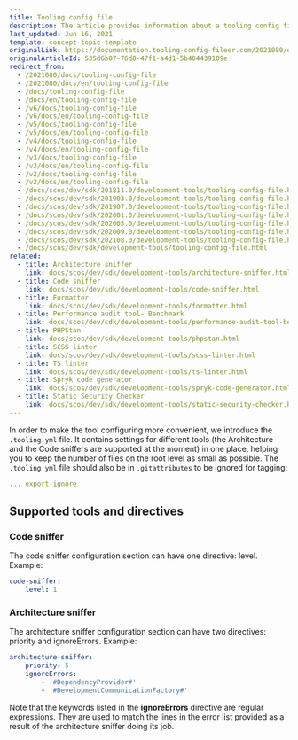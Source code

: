 ```yaml
---
title: Tooling config file
description: The article provides information about a tooling config file that contains settings for supported tools and directives.
last_updated: Jun 16, 2021
template: concept-topic-template
originalLink: https://documentation.tooling-config-fileer.com/2021080/docs/tooling-config-file
originalArticleId: 535d6b07-76d8-47f1-a4d1-5b404439109e
redirect_from:
  - /2021080/docs/tooling-config-file
  - /2021080/docs/en/tooling-config-file
  - /docs/tooling-config-file
  - /docs/en/tooling-config-file
  - /v6/docs/tooling-config-file
  - /v6/docs/en/tooling-config-file
  - /v5/docs/tooling-config-file
  - /v5/docs/en/tooling-config-file
  - /v4/docs/tooling-config-file
  - /v4/docs/en/tooling-config-file
  - /v3/docs/tooling-config-file
  - /v3/docs/en/tooling-config-file
  - /v2/docs/tooling-config-file
  - /v2/docs/en/tooling-config-file
  - /docs/scos/dev/sdk/201811.0/development-tools/tooling-config-file.html
  - /docs/scos/dev/sdk/201903.0/development-tools/tooling-config-file.html
  - /docs/scos/dev/sdk/201907.0/development-tools/tooling-config-file.html
  - /docs/scos/dev/sdk/202001.0/development-tools/tooling-config-file.html
  - /docs/scos/dev/sdk/202005.0/development-tools/tooling-config-file.html
  - /docs/scos/dev/sdk/202009.0/development-tools/tooling-config-file.html
  - /docs/scos/dev/sdk/202108.0/development-tools/tooling-config-file.html
  - /docs/scos/dev/sdk/development-tools/tooling-config-file.html
related:
  - title: Architecture sniffer
    link: docs/scos/dev/sdk/development-tools/architecture-sniffer.html
  - title: Code sniffer
    link: docs/scos/dev/sdk/development-tools/code-sniffer.html
  - title: Formatter
    link: docs/scos/dev/sdk/development-tools/formatter.html
  - title: Performance audit tool- Benchmark
    link: docs/scos/dev/sdk/development-tools/performance-audit-tool-benchmark.html
  - title: PHPStan
    link: docs/scos/dev/sdk/development-tools/phpstan.html
  - title: SCSS linter
    link: docs/scos/dev/sdk/development-tools/scss-linter.html
  - title: TS linter
    link: docs/scos/dev/sdk/development-tools/ts-linter.html
  - title: Spryk code generator
    link: docs/scos/dev/sdk/development-tools/spryk-code-generator.html
  - title: Static Security Checker
    link: docs/scos/dev/sdk/development-tools/static-security-checker.html
---
```


In order to make the tool configuring more convenient, we introduce the `.tooling.yml` file. It contains settings for different tools (the Architecture and the Code sniffers are supported at the moment) in one place, helping you to keep the number of files on the root level as small as possible. The `.tooling.yml` file should also be in `.gitattributes` to be ignored for tagging:

```yml
... export-ignore
```

## Supported tools and directives

### Code sniffer

The code sniffer configuration section can have one directive: level. Example:

```yml
code-sniffer:
    level: 1
 ```

 ### Architecture sniffer

The architecture sniffer configuration section can have two directives: priority and ignoreErrors. Example:

```yml
architecture-sniffer:
    priority: 5
    ignoreErrors:
        - '#DependencyProvider#'
        - '#DevelopmentCommunicationFactory#'
```

Note that the keywords listed in the **ignoreErrors** directive are regular expressions. They are used to match the lines in the error list provided as a result of the architecture sniffer doing its job.
